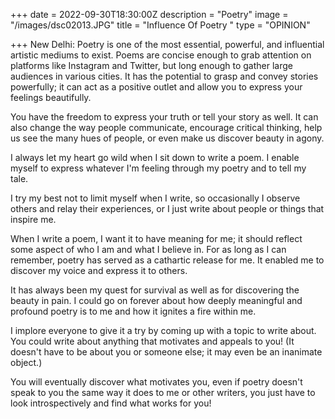 +++
date = 2022-09-30T18:30:00Z
description = "Poetry"
image = "/images/dsc02013.JPG"
title = "Influence Of Poetry "
type = "OPINION"

+++
New Delhi: Poetry is one of the most essential, powerful, and influential artistic mediums to exist. Poems are concise enough to grab attention on platforms like Instagram and Twitter, but long enough to gather large audiences in various cities. It has the potential to grasp and convey stories powerfully; it can act as a positive outlet and allow you to express your feelings beautifully.

You have the freedom to express your truth or tell your story as well. It can also change the way people communicate, encourage critical thinking, help us see the many hues of people, or even make us discover beauty in agony.

I always let my heart go wild when I sit down to write a poem. I enable myself to express whatever I'm feeling through my poetry and to tell my tale.

I try my best not to limit myself when I write, so occasionally I observe others and relay their experiences, or I just write about people or things that inspire me.

When I write a poem, I want it to have meaning for me; it should reflect some aspect of who I am and what I believe in. For as long as I can remember, poetry has served as a cathartic release for me. It enabled me to discover my voice and express it to others.

It has always been my quest for survival as well as for discovering the beauty in pain. I could go on forever about how deeply meaningful and profound poetry is to me and how it ignites a fire within me.

I implore everyone to give it a try by coming up with a topic to write about. You could write about anything that motivates and appeals to you! (It doesn't have to be about you or someone else; it may even be an inanimate object.)

You will eventually discover what motivates you, even if poetry doesn't speak to you the same way it does to me or other writers, you just have to look introspectively and find what works for you!